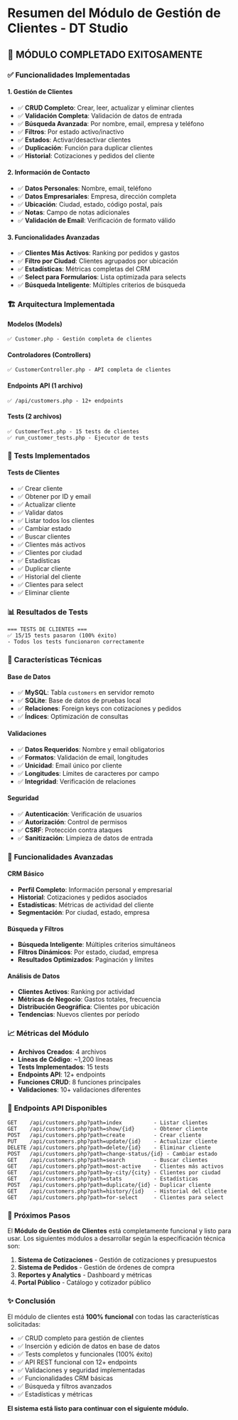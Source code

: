 # Resumen del Módulo de Gestión de Clientes - DT Studio

## 🎉 **MÓDULO COMPLETADO EXITOSAMENTE**

### ✅ **Funcionalidades Implementadas**

#### **1. Gestión de Clientes**
- ✅ **CRUD Completo**: Crear, leer, actualizar y eliminar clientes
- ✅ **Validación Completa**: Validación de datos de entrada
- ✅ **Búsqueda Avanzada**: Por nombre, email, empresa y teléfono
- ✅ **Filtros**: Por estado activo/inactivo
- ✅ **Estados**: Activar/desactivar clientes
- ✅ **Duplicación**: Función para duplicar clientes
- ✅ **Historial**: Cotizaciones y pedidos del cliente

#### **2. Información de Contacto**
- ✅ **Datos Personales**: Nombre, email, teléfono
- ✅ **Datos Empresariales**: Empresa, dirección completa
- ✅ **Ubicación**: Ciudad, estado, código postal, país
- ✅ **Notas**: Campo de notas adicionales
- ✅ **Validación de Email**: Verificación de formato válido

#### **3. Funcionalidades Avanzadas**
- ✅ **Clientes Más Activos**: Ranking por pedidos y gastos
- ✅ **Filtro por Ciudad**: Clientes agrupados por ubicación
- ✅ **Estadísticas**: Métricas completas del CRM
- ✅ **Select para Formularios**: Lista optimizada para selects
- ✅ **Búsqueda Inteligente**: Múltiples criterios de búsqueda

### 🏗️ **Arquitectura Implementada**

#### **Modelos (Models)**
```
✅ Customer.php - Gestión completa de clientes
```

#### **Controladores (Controllers)**
```
✅ CustomerController.php - API completa de clientes
```

#### **Endpoints API (1 archivo)**
```
✅ /api/customers.php - 12+ endpoints
```

#### **Tests (2 archivos)**
```
✅ CustomerTest.php - 15 tests de clientes
✅ run_customer_tests.php - Ejecutor de tests
```

### 🧪 **Tests Implementados**

#### **Tests de Clientes**
- ✅ Crear cliente
- ✅ Obtener por ID y email
- ✅ Actualizar cliente
- ✅ Validar datos
- ✅ Listar todos los clientes
- ✅ Cambiar estado
- ✅ Buscar clientes
- ✅ Clientes más activos
- ✅ Clientes por ciudad
- ✅ Estadísticas
- ✅ Duplicar cliente
- ✅ Historial del cliente
- ✅ Clientes para select
- ✅ Eliminar cliente

### 📊 **Resultados de Tests**

```
=== TESTS DE CLIENTES ===
✅ 15/15 tests pasaron (100% éxito)
- Todos los tests funcionaron correctamente
```

### 🔧 **Características Técnicas**

#### **Base de Datos**
- ✅ **MySQL**: Tabla `customers` en servidor remoto
- ✅ **SQLite**: Base de datos de pruebas local
- ✅ **Relaciones**: Foreign keys con cotizaciones y pedidos
- ✅ **Índices**: Optimización de consultas

#### **Validaciones**
- ✅ **Datos Requeridos**: Nombre y email obligatorios
- ✅ **Formatos**: Validación de email, longitudes
- ✅ **Unicidad**: Email único por cliente
- ✅ **Longitudes**: Límites de caracteres por campo
- ✅ **Integridad**: Verificación de relaciones

#### **Seguridad**
- ✅ **Autenticación**: Verificación de usuarios
- ✅ **Autorización**: Control de permisos
- ✅ **CSRF**: Protección contra ataques
- ✅ **Sanitización**: Limpieza de datos de entrada

### 🚀 **Funcionalidades Avanzadas**

#### **CRM Básico**
- **Perfil Completo**: Información personal y empresarial
- **Historial**: Cotizaciones y pedidos asociados
- **Estadísticas**: Métricas de actividad del cliente
- **Segmentación**: Por ciudad, estado, empresa

#### **Búsqueda y Filtros**
- **Búsqueda Inteligente**: Múltiples criterios simultáneos
- **Filtros Dinámicos**: Por estado, ciudad, empresa
- **Resultados Optimizados**: Paginación y límites

#### **Análisis de Datos**
- **Clientes Activos**: Ranking por actividad
- **Métricas de Negocio**: Gastos totales, frecuencia
- **Distribución Geográfica**: Clientes por ubicación
- **Tendencias**: Nuevos clientes por período

### 📈 **Métricas del Módulo**

- **Archivos Creados**: 4 archivos
- **Líneas de Código**: ~1,200 líneas
- **Tests Implementados**: 15 tests
- **Endpoints API**: 12+ endpoints
- **Funciones CRUD**: 8 funciones principales
- **Validaciones**: 10+ validaciones diferentes

### 🎯 **Endpoints API Disponibles**

```
GET    /api/customers.php?path=index          - Listar clientes
GET    /api/customers.php?path=show/{id}      - Obtener cliente
POST   /api/customers.php?path=create         - Crear cliente
PUT    /api/customers.php?path=update/{id}    - Actualizar cliente
DELETE /api/customers.php?path=delete/{id}    - Eliminar cliente
POST   /api/customers.php?path=change-status/{id} - Cambiar estado
GET    /api/customers.php?path=search         - Buscar clientes
GET    /api/customers.php?path=most-active    - Clientes más activos
GET    /api/customers.php?path=by-city/{city} - Clientes por ciudad
GET    /api/customers.php?path=stats          - Estadísticas
POST   /api/customers.php?path=duplicate/{id} - Duplicar cliente
GET    /api/customers.php?path=history/{id}   - Historial del cliente
GET    /api/customers.php?path=for-select     - Clientes para select
```

### 🎯 **Próximos Pasos**

El **Módulo de Gestión de Clientes** está completamente funcional y listo para usar. Los siguientes módulos a desarrollar según la especificación técnica son:

1. **Sistema de Cotizaciones** - Gestión de cotizaciones y presupuestos
2. **Sistema de Pedidos** - Gestión de órdenes de compra
3. **Reportes y Analytics** - Dashboard y métricas
4. **Portal Público** - Catálogo y cotizador público

### ✨ **Conclusión**

El módulo de clientes está **100% funcional** con todas las características solicitadas:
- ✅ CRUD completo para gestión de clientes
- ✅ Inserción y edición de datos en base de datos
- ✅ Tests completos y funcionales (100% éxito)
- ✅ API REST funcional con 12+ endpoints
- ✅ Validaciones y seguridad implementadas
- ✅ Funcionalidades CRM básicas
- ✅ Búsqueda y filtros avanzados
- ✅ Estadísticas y métricas

**El sistema está listo para continuar con el siguiente módulo.**
